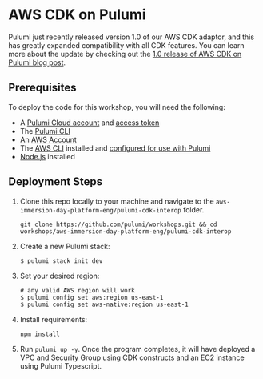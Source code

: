 # AWS CDK on Pulumi

Pulumi just recently released version 1.0 of our AWS CDK adaptor, and this has greatly expanded compatibility with all CDK features. You can learn more about the update by checking out the [1.0 release of AWS CDK on Pulumi blog post](https://www.pulumi.com/blog/aws-cdk-on-pulumi-1.0/).

## Prerequisites

To deploy the code for this workshop, you will need the following:

- A [Pulumi Cloud account](https://app.pulumi.com/signup) and [access token](https://www.pulumi.com/docs/pulumi-cloud/access-management/accounts/#access-tokens)
- The [Pulumi CLI](https://www.pulumi.com/docs/iac/download-install/)
- An [AWS Account](https://aws.amazon.com/)
- The [AWS CLI](https://aws.amazon.com/cli/) installed and [configured for use with Pulumi](https://www.pulumi.com/docs/iac/get-started/aws/begin/#configure-pulumi-to-access-your-aws-account)
- [Node.js](https://www.pulumi.com/docs/iac/languages-sdks/javascript/) installed

## Deployment Steps

1. Clone this repo locally to your machine and navigate to the `aws-immersion-day-platform-eng/pulumi-cdk-interop` folder.
    ```
    git clone https://github.com/pulumi/workshops.git && cd workshops/aws-immersion-day-platform-eng/pulumi-cdk-interop
    ```
2. Create a new Pulumi stack:
    ```
    $ pulumi stack init dev
    ```
3. Set your desired region:
    ```
    # any valid AWS region will work
    $ pulumi config set aws:region us-east-1 
    $ pulumi config set aws-native:region us-east-1 
    ```
4. Install requirements:
    ```
    npm install
    ```
5. Run `pulumi up -y`. Once the program completes, it will have deployed a VPC and Security Group using CDK constructs and an EC2 instance using Pulumi Typescript.